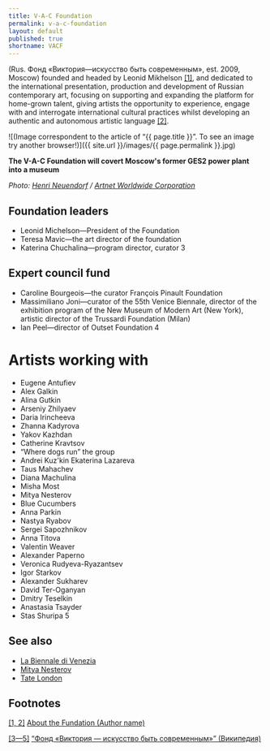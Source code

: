 ```yaml
---
title: V-A-C Foundation
permalink: v-a-c-foundation
layout: default
published: true
shortname: VACF
---
```

(Rus. Фонд «Виктория—искусство быть современным», est. 2009, Moscow) founded and headed by Leonid Mikhelson <span id="a1">[\[1\]](#f1)</span>, and dedicated to the international presentation, production and development of Russian contemporary art, focusing on supporting and expanding the platform for home-grown talent, giving artists the opportunity to experience, engage with and interrogate international cultural practices whilst developing an authentic and autonomous artistic language <span id="a2">[\[2\]](#f2)</span>.

![(Image correspondent to the article of “{{ page.title }}”. To see an image try another browser!)]({{ site.url }}/images/{{ page.permalink }}.jpg)

**The V-A-C Foundation will covert Moscow's former GES2 power plant into a museum**

*Photo: [Henri Neuendorf](index) / [Artnet Worldwide Corporation](index)*

## Foundation leaders

+ Leonid Michelson—President of the Foundation
+ Teresa Mavic—the art director of the foundation
+ Katerina Chuchalina—program director, curator 3

## Expert council fund

+ Caroline Bourgeois—the curator François Pinault Foundation
+ Massimiliano Joni—curator of the 55th Venice Biennale, director of the exhibition program of the New Museum of Modern Art (New York), artistic director of the Trussardi Foundation (Milan)
+ Ian Peel—director of Outset Foundation 4

# Artists working with

+ Eugene Antufiev
+ Alex Galkin
+ Alina Gutkin
+ Arseniy Zhilyaev
+ Daria Irincheeva
+ Zhanna Kadyrova
+ Yakov Kazhdan
+ Catherine Kravtsov
+ “Where dogs run” the group
+ Andrei Kuz'kin Ekaterina Lazareva
+ Taus Mahachev
+ Diana Machulina
+ Misha Most
+ Mitya Nesterov
+ Blue Cucumbers
+ Anna Parkin
+ Nastya Ryabov
+ Sergei Sapozhnikov
+ Anna Titova
+ Valentin Weaver
+ Alexander Paperno
+ Veronica Rudyeva-Ryazantsev
+ Igor Starkov
+ Alexander Sukharev
+ David Ter-Oganyan
+ Dmitry Teselkin
+ Anastasia Tsayder
+ Stas Shuripa 5

## See also

+ [La Biennale di Venezia](index)
+ [Mitya Nesterov](index)
+ [Tate London ](index)

## Footnotes

[[1, 2]](#a1) <span id="f1"></span> [About the Fundation (Author name)](http://www.v-a-c.ru/foundation/)

[[3—5]](#a2) <span id="f2"></span> [“Фонд «Виктория — искусство быть современным»” (Википедия)](https://ru.wikipedia.org/wiki/Фонд_«Виктория_—_искусство_быть_современным»)
